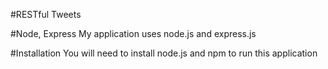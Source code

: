#RESTful Tweets

#Node, Express
My application uses node.js and express.js

#Installation
You will need to install node.js and npm to run this application
